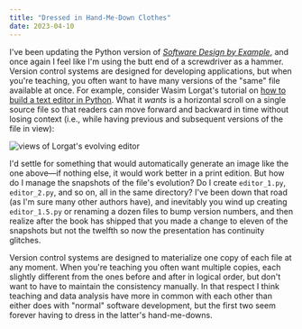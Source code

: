 ```yaml
---
title: "Dressed in Hand-Me-Down Clothes"
date: 2023-04-10
---
```


I've been updating the Python version of [*Software Design by Example*][sdxjs],
and once again I feel like I'm using the butt end of a screwdriver as a hammer.
Version control systems are designed for developing applications,
but when you're teaching,
you often want to have many versions of the "same" file available at once.
For example,
consider Wasim Lorgat's tutorial on [how to build a text editor in Python][lorgat-editor].
What it *wants* is a horizontal scroll on a single source file
so that readers can move forward and backward in time without losing context
(i.e., while having previous and subsequent versions of the file in view):

<img src="@root/files/2023/editor-evolution.svg" alt="views of Lorgat's evolving editor">

I'd settle for something that would automatically generate an image like the one above—if nothing else,
it would work better in a print edition.
But how do I manage the snapshots of the file's evolution?
Do I create `editor_1.py`, `editor_2.py`, and so on, all in the same directory?
I've been down that road (as I'm sure many other authors have),
and inevitably you wind up creating `editor_1.5.py`
or renaming a dozen files to bump version numbers,
and then realize after the book has shipped that you made a change to eleven of the snapshots but not the twelfth
so now the presentation has continuity glitches.

Version control systems are designed to materialize one copy of each file at any moment.
When you're teaching you often want multiple copies,
each slightly different from the ones before and after in logical order,
but don't want to have to maintain the consistency manually.
In that respect I think teaching and data analysis have more in common with each other
than either does with "normal" software development,
but the first two seem forever having to dress in the latter's hand-me-downs.

[lorgat-editor]: https://wasimlorgat.com/posts/editor.html
[sdxjs]: @root/sdxjs/
